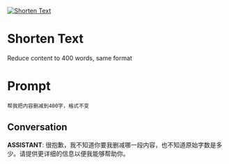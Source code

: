 
[![Shorten Text](https://flow-prompt-covers.s3.us-west-1.amazonaws.com/icon/vintage/vint_10.png)]()
# Shorten Text 
Reduce content to 400 words, same format

# Prompt

```
帮我把内容删减到400字，格式不变
```

## Conversation

**ASSISTANT**: 很抱歉，我不知道你要我删减哪一段内容，也不知道原始字数是多少。请提供更详细的信息以便我能够帮助你。


